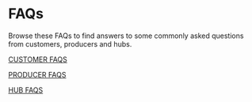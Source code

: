 # FAQs

Browse these FAQs to find answers to some commonly asked questions from customers, producers and hubs.

[CUSTOMER FAQS](/customer-faqs-test.md)

[PRODUCER FAQS](/producer-faqs-test.md)

[HUB FAQS](/hub-faqs-test.md)

